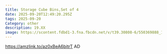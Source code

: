 ```yaml
---
title: Storage Cube Bins,Set of 4
date: 2025-09-20T12:49:20.295Z
tags: 2025-09-20
Category: other
description: 19.XX
image: https://scontent.fdbd1-3.fna.fbcdn.net/v/t39.30808-6/550369888_122258456180212848_8778538354807854310_n.jpg?stp=dst-jpg_p552x414_tt6&_nc_cat=107&ccb=1-7&_nc_sid=aa7b47&_nc_ohc=XOxwzRm3y88Q7kNvwG_hqD9&_nc_oc=Adni2cuH0El8Mb26RhI47N_asAtAj4zJIc_Tq7vZopvfpddUcEPyMM_MUGAkGFHOR_6GpF7OvKBpD28Lxu_aZPaz&_nc_zt=23&_nc_ht=scontent.fdbd1-3.fna&_nc_gid=6oQFN10HJjrXmS2ltPXH9g&oh=00_AfbBV8PSrRlFwHgGPr9AFL_6quXXKLxeL6YsBCqfUw9oIg&oe=68D4599A
---
```

https://amzlink.to/az0xBeA6bitrT  AD